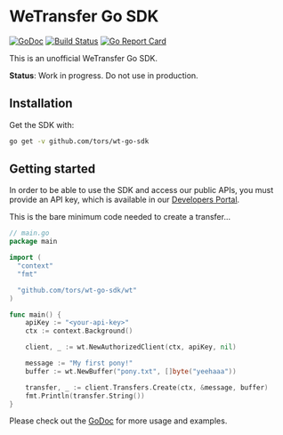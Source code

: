# WeTransfer Go SDK
[![GoDoc](https://godoc.org/github.com/tors/wt-go-sdk/wt?status.svg)](https://godoc.org/github.com/tors/wt-go-sdk/wt) [![Build Status](https://travis-ci.org/tors/wt-go-sdk.svg?branch=master)](https://travis-ci.org/tors/wt-go-sdk) [![Go Report Card](https://goreportcard.com/badge/github.com/tors/wt-go-sdk)](https://goreportcard.com/report/github.com/tors/wt-go-sdk)

This is an unofficial WeTransfer Go SDK.

**Status**: Work in progress. Do not use in production.

## Installation

Get the SDK with:

```bash
go get -v github.com/tors/wt-go-sdk
```

## Getting started

In order to be able to use the SDK and access our public APIs, you must provide
an API key, which is available in our [Developers
Portal](https://developers.wetransfer.com/).

This is the bare minimum code needed to create a transfer...

```go
// main.go
package main

import (
  "context"
  "fmt"

  "github.com/tors/wt-go-sdk/wt"
)

func main() {
    apiKey := "<your-api-key>"
    ctx := context.Background()

    client, _ := wt.NewAuthorizedClient(ctx, apiKey, nil)

    message := "My first pony!"
    buffer := wt.NewBuffer("pony.txt", []byte("yeehaaa"))

    transfer, _ := client.Transfers.Create(ctx, &message, buffer)
    fmt.Println(transfer.String())
}
```

Please check out the [GoDoc](https://godoc.org/github.com/tors/wt-go-sdk/wt) for more usage and examples.
